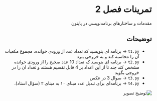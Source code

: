 <div dir="rtl">

# تمرینات فصل 2

مقدمات و ساختارهای برنامه‌نویسی در پایتون

## توضیحات
- `t1.py` → برنامه ای بنویسید که تعداد عدد از ورودی خوانده، مجموع مکعبات آن را محاسبه کند و به خروجی ببرد
- `t2.py` → برنامه ای بنوسید که تعداد 10 عدد صحیح را از ورودی خوانده مشخص کند چند تا از این اعداد بر 4 قابل تقسیم هستند و تغداد ان را در خروجی بگوید
- `t3.py` → سوال 3 در عکس
- `t4.py` → برنامه‌ای برای تبدیل عدد مبنای ۱۰ به مبنای ۲ (سؤال استاد).

![توضیح تصویر](images/my-image.png)

</div>
